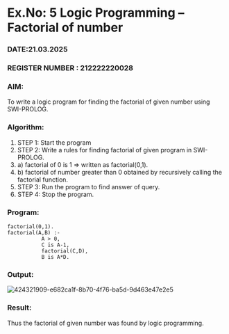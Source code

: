 # Ex.No: 5   Logic Programming – Factorial of number   
### DATE:21.03.2025                                                                            
### REGISTER NUMBER : 212222220028
### AIM: 
To  write  a logic program for finding the factorial of given number using SWI-PROLOG. 
### Algorithm:
1. STEP 1: Start the program
2. STEP 2:  Write a rules for finding factorial of given program in SWI-PROLOG.
3.   a)	factorial of 0 is 1 => written as factorial(0,1).
4.   b)	factorial of number greater than 0 obtained by recursively calling the factorial    function.
5. STEP 3: Run the program  to find answer of  query.
6. STEP 4: Stop the program.

### Program:
```
factorial(0,1).
factorial(A,B) :-  
           A > 0, 
           C is A-1,
           factorial(C,D),
           B is A*D.
```


### Output:
![424321909-e682ca1f-8b70-4f76-ba5d-9d463e47e2e5](https://github.com/user-attachments/assets/ac7e429a-bf80-4b94-886b-0014baf5a58a)




### Result:
Thus the factorial of given number was found by logic programming. 
